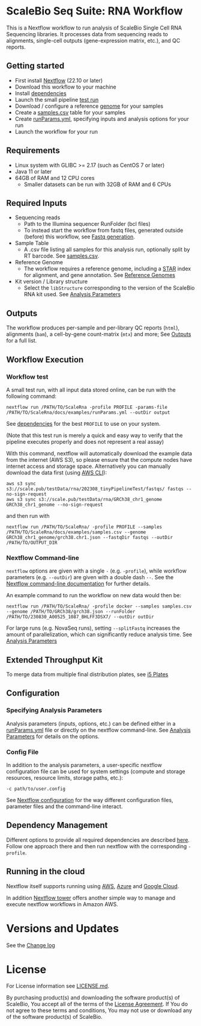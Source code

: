 # ScaleBio Seq Suite: RNA Workflow

This is a Nextflow workflow to run analysis of ScaleBio Single Cell RNA Sequencing libraries. It processes data from sequencing reads to alignments, single-cell outputs (gene-expression matrix, etc.), and QC reports.

## Getting started
* First install [Nextflow](http://www.nextflow.io) (22.10 or later)
* Download this workflow to your machine
* Install [dependencies](docs/dependencies.md)
* Launch the small pipeline [test run](#workflow-test)
* Download / configure a reference [genome](docs/genomes.md) for your samples
* Create a [samples.csv](docs/samplesCsv.md) table for your samples
* Create [runParams.yml](docs/analysisParameters.md), specifying inputs and analysis options for your run
* Launch the workflow for your run

## Requirements
* Linux system with GLIBC >= 2.17 (such as CentOS 7 or later)
* Java 11 or later
* 64GB of RAM and 12 CPU cores
    * Smaller datasets can be run with 32GB of RAM and 6 CPUs

## Required Inputs
* Sequencing reads
    * Path to the Illumina sequencer RunFolder (bcl files)
    * To instead start the workflow from fastq files, generated outside (before) this workflow, see [Fastq generation](docs/fastqGeneration.md).
* Sample Table
    * A .csv file listing all samples for this analysis run, optionally split by RT barcode. See [samples.csv](docs/samplesCsv.md).
* Reference Genome
    * The workflow requires a reference genome, including a [STAR](https://github.com/alexdobin/STAR) index for alignment, and gene annotation. See [Reference Genomes](docs/genomes.md)
* Kit version / Library structure
    * Select the `libStructure` corresponding to the version of the ScaleBio RNA kit used. See [Analysis Parameters](docs/analysisParameters.md#kit-version)

## Outputs
The workflow produces per-sample and per-library QC reports (`html`), alignments (`bam`), a cell-by-gene count-matrix (`mtx`) and more; See [Outputs](docs/outputs.md) for a full list.

## Workflow Execution
### Workflow test
A small test run, with all input data stored online, can be run with the following command:

`nextflow run /PATH/TO/ScaleRna -profile PROFILE -params-file /PATH/TO/ScaleRna/docs/examples/runParams.yml --outDir output`

See [dependencies](docs/dependencies.md) for the best `PROFILE` to use on your system.

(Note that this test run is merely a quick and easy way to verify that the pipeline executes properly and does not represent a real assay) 


With this command, nextflow will automatically download the example data from the internet (AWS S3), so please ensure that the compute nodes have internet access and storage space. Alternatively you can manually download the data first (using [AWS CLI](https://docs.aws.amazon.com/cli/latest/userguide/cli-chap-welcome.html)):
```
aws s3 sync s3://scale.pub/testData/rna/202308_tinyPipelineTest/fastqs/ fastqs --no-sign-request
aws s3 sync s3://scale.pub/testData/rna/GRCh38_chr1_genome GRCh38_chr1_genome --no-sign-request
```
and then run with
```
nextflow run /PATH/TO/ScaleRna/ -profile PROFILE --samples /PATH/TO/ScaleRna/docs/examples/samples.csv --genome GRCh38_chr1_genome/grch38.chr1.json --fastqDir fastqs --outDir /PATH/TO/OUTPUT_DIR
```

### Nextflow Command-line
`nextflow` options are given with a single `-` (e.g. `-profile`), while workflow parameters (e.g. `--outDir`) are given with a double dash `--`. See the [Nextflow command-line documentation](https://www.nextflow.io/docs/latest/cli.html) for further details.

An example command to run the workflow on new data would then be:

```
nextflow run /PATH/TO/ScaleRna/ -profile docker --samples samples.csv --genome /PATH/TO/GRCh38/grch38.json --runFolder /PATH/TO/230830_A00525_1087_BHLFF3DSX7/ --outDir outDir
```

For large runs (e.g. NovaSeq runs), setting `--splitFastq` increases the amount of parallelization, which can significantly reduce analysis time. See [Analysis Parameters](docs/analysisParameters.md#parallel-execution)

## Extended Throughput Kit
To merge data from multiple final distribution plates, see [i5 Plates](docs/i5Plates.md)

## Configuration
### Specifying Analysis Parameters
Analysis parameters (inputs, options, etc.) can be defined either in a [runParams.yml](docs/examples/runParams.yml) file or directly on the nextflow command-line. See [Analysis Parameters](docs/analysisParameters.md) for details on the options.

### Config File
In addition to the analysis parameters, a user-specific nextflow configuration file can be used for system settings (compute and storage resources, resource limits, storage paths, etc.):

`-c path/to/user.config`

See [Nextflow configuration](https://www.nextflow.io/docs/latest/config.html) for the way different configuration files, parameter files and the command-line interact.

## Dependency Management
Different options to provide all required dependencies are described [here](docs/dependencies.md). Follow one approach there and then run nextflow with the corresponding `-profile`.

## Running in the cloud
Nextflow itself supports running using [AWS](https://www.nextflow.io/docs/latest/aws.html), [Azure](https://www.nextflow.io/docs/latest/azure.html) and [Google Cloud](https://www.nextflow.io/docs/latest/google.html). 

In addition [Nextflow tower](https://tower.nf) offers another simple way to manage and execute nextflow workflows in Amazon AWS.

# Versions and Updates
See the [Change log](changelog.md)

# License
For License information see [LICENSE.md](LICENSE.md).

By purchasing product(s) and downloading the software product(s) of ScaleBio, You accept all of the terms of the [License Agreement](LICENSE.md). If You do not agree to these terms and conditions, You may not use or download any of the software product(s) of ScaleBio. 


